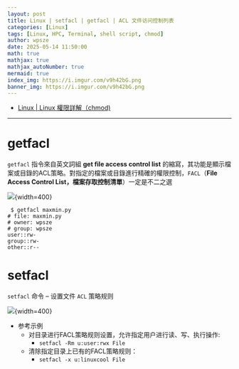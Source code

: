 ```yaml
---
layout: post
title: Linux | setfacl | getfacl | ACL 文件访问控制列表
categories: [Linux]
tags: [Linux, HPC, Terminal, shell script, chmod]
author: wpsze
date: 2025-05-14 11:50:00
math: true
mathjax: true
mathjax_autoNumber: true
mermaid: true
index_img: https://i.imgur.com/v9h42bG.png
banner_img: https://i.imgur.com/v9h42bG.png
---
```


- [Linux | Linux 權限詳解（chmod)](https://waipangsze.github.io/2025/05/14/Linux-chmod/)

---

# getfacl

`getfacl` 指令來自英文詞組 **get file access control list** 的縮寫，其功能是顯示檔案或目錄的ACL策略。對指定的檔案或目錄進行精確的權限控制，`FACL`（**File Access Control List，檔案存取控制清單**）一定是不二之選

![](https://i.imgur.com/sRq87WX.png){width=400}

```console
 $ getfacl maxmin.py
# file: maxmin.py
# owner: wpsze
# group: wpsze
user::rw-
group::rw-
other::r--
```

# setfacl

`setfacl` 命令 – 设置文件 `ACL` 策略规则

![](https://i.imgur.com/IQnDFUA.png){width=400}

- 参考示例 
  - 对目录进行FACL策略规则设置，允许指定用户进行读、写、执行操作:
    - `setfacl -Rm u:user:rwx File`
  - 清除指定目录上已有的FACL策略规则：
    - `setfacl -x u:linuxcool File`




